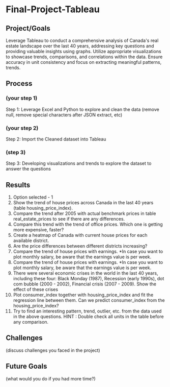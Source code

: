 # Final-Project-Tableau

## Project/Goals
Leverage Tableau to conduct a comprehensive analysis of Canada's real estate landscape over the last 40 years, addressing key questions and providing valuable insights using graphs. Utilize appropriate visualizations to showcase trends, comparisons, and correlations within the data. Ensure accuracy in unit consistency and focus on extracting meaningful patterns, trends.


## Process
### (your step 1)
Step 1: Leverage Excel and Python to explore and clean the data (remove null, remove special characters after JSON extract, etc)

### (your step 2)
Step 2: Import the Cleaned dataset into Tableau
### (step 3)
Step 3: Developing visualizations and trends to explore the dataset to answer the questions 

## Results
1. Option selected - 1
2. Show the trend of house prices across Canada in the last 40 years (table housing_price_index).
3. Compare the trend after 2005 with actual benchmark prices in table real_estate_prices to see if there are any differences.
4. Compare this trend with the trend of office prices. Which one is getting more expensive, faster?
5. Create a heatmap of Canada with current house prices for each available district.
6. Are the price differences between different districts increasing?
7. Compare the trend of house prices with earnings. *In case you want to plot monthly salary, be aware that the earnings value is per week.
8. Compare the trend of house prices with earnings. *In case you want to plot monthly salary, be aware that the earnings value is per week.
9. There were several economic crises in the world in the last 40 years, including these four: Black Monday (1987), Recession (early 1990s), dot com bubble (2000 - 2002), Financial crisis (2007 - 2009). Show the effect of these crises
10. Plot consumer_index together with housing_price_index and fit the regression line between them. Can we predict consumer_index from the housing_price_index?
11. Try to find an interesting pattern, trend, outlier, etc. from the data used in the above questions.
HINT : Double check all units in the table before any comparison.



## Challenges 
(discuss challenges you faced in the project)

## Future Goals
(what would you do if you had more time?)
